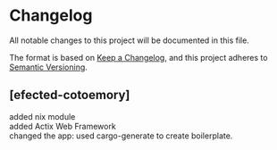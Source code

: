 # Changelog
All notable changes to this project will be documented in this file.

The format is based on [Keep a Changelog](https://keepachangelog.com/en/1.1.0/),
and this project adheres to [Semantic Versioning](https://semver.org/spec/v2.0.0.html).

## [efected-cotoemory]
added nix module <br>
added Actix Web Framework <br>
changed the app: used cargo-generate to create boilerplate.

